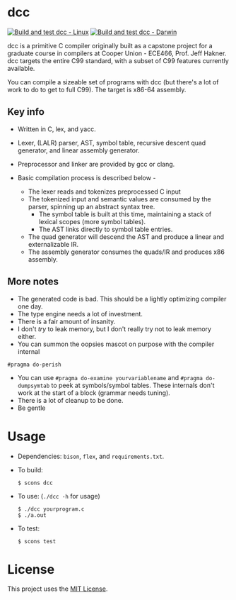 # dcc

[![Build and test dcc - Linux](https://github.com/dmezh/dcc/actions/workflows/ci-linux.yml/badge.svg)](https://github.com/dmezh/dcc/actions/workflows/ci-linux.yml)
[![Build and test dcc - Darwin](https://github.com/dmezh/dcc/actions/workflows/ci-mac.yml/badge.svg)](https://github.com/dmezh/dcc/actions/workflows/ci-mac.yml)

dcc is a primitive C compiler originally built as a capstone project for a graduate course in compilers at Cooper Union - ECE466, Prof. Jeff Hakner. dcc targets the entire C99 standard, with a subset of C99 features currently available. 

You can compile a sizeable set of programs with dcc (but there's a lot of work to do to get to full C99). The target is x86-64 assembly.

## Key info

- Written in C, lex, and yacc.
- Lexer, (LALR) parser, AST, symbol table, recursive descent quad generator, and linear assembly generator.
- Preprocessor and linker are provided by gcc or clang.

- Basic compilation process is described below -
  - The lexer reads and tokenizes preprocessed C input
  - The tokenized input and semantic values are consumed by the parser, spinning up an abstract syntax tree. 
    - The symbol table is built at this time, maintaining a stack of lexical scopes (more symbol tables).
    - The AST links directly to symbol table entries.
  - The quad generator will descend the AST and produce a linear and externalizable IR.
  - The assembly generator consumes the quads/IR and produces x86 assembly.

## More notes

- The generated code is bad. This should be a lightly optimizing compiler one day.
- The type engine needs a lot of investment.
- There is a fair amount of insanity.
- I don't _try_ to leak memory, but I don't really try not to leak memory either.
- You can summon the oopsies mascot on purpose with the compiler internal
```
#pragma do-perish
```
- You can use `#pragma do-examine yourvariablename` and `#pragma do-dumpsymtab` to peek at symbols/symbol tables. These internals don't work at the start of a block (grammar needs tuning).
- There is a lot of cleanup to be done.
- Be gentle

# Usage
- Dependencies: `bison`, `flex`, and `requirements.txt`.
- To build:

  ```
  $ scons dcc
  ```
- To use: (`./dcc -h` for usage)
  ```
  $ ./dcc yourprogram.c
  $ ./a.out
  ```

- To test:
  ```
  $ scons test
  ```

# License
This project uses the [MIT License](LICENSE.md).

